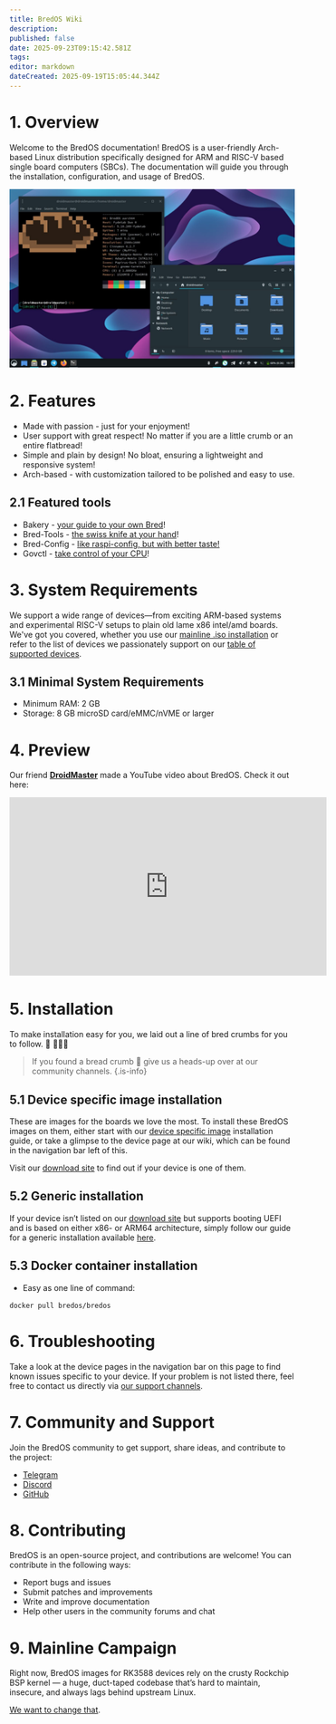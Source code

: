 ```yaml
---
title: BredOS Wiki
description: 
published: false
date: 2025-09-23T09:15:42.581Z
tags: 
editor: markdown
dateCreated: 2025-09-19T15:05:44.344Z
---
```


# 1. Overview
Welcome to the BredOS documentation! BredOS is a user-friendly Arch-based Linux distribution specifically designed for ARM and RISC-V based single board computers (SBCs).
The documentation will guide you through the installation, configuration, and usage of BredOS.

![](https://github.com/LinuxDroidMaster/Fydetab-Duo-DroidMaster-wiki/raw/main/Images/Linux/BredOS/preview.jpg)

# 2. Features
 - Made with passion - just for your enjoyment!
 - User support with great respect! No matter if you are a little crumb or an entire flatbread!
 - Simple and plain by design! No bloat, ensuring a lightweight and responsive system!
 - Arch-based - with customization tailored to be polished and easy to use.

## 2.1 Featured tools

 - Bakery - [your guide to your own Bred](/install/first-setup)!
 - Bred-Tools - [the swiss knife at your hand](/Tools)!
 - Bred-Config - [like raspi-config, but with better taste!](/bredos-config)
 - Govctl - [take control of your CPU](/how-to/govctl)!
 
 # 3. System Requirements
We support a wide range of devices—from exciting ARM-based systems and experimental RISC-V setups to plain old lame x86 intel/amd boards. We've got you covered, whether you use our [mainline .iso installation](/install/Installation-with-ISO) or refer to the list of devices we passionately support on our [table of supported devices](/table-of-supported-devices).
 
## 3.1 Minimal System Requirements
 - Minimum RAM: 2 GB
 - Storage: 8 GB microSD card/eMMC/nVME or larger
 
# 4. Preview
Our friend [**DroidMaster**](https://www.youtube.com/@LinuxDroidMaster) made a YouTube video about BredOS. Check it out here:
<iframe width="560" height="315" src="https://www.youtube-nocookie.com/embed/eoLE27xdtu4?si=ai-0QqLNyCYfTKfA" title="YouTube video player" frameborder="0" allow="accelerometer; autoplay; clipboard-write; encrypted-media; gyroscope; picture-in-picture; web-share" referrerpolicy="strict-origin-when-cross-origin" allowfullscreen></iframe>
 
# 5. Installation
To make installation easy for you, we laid out a line of bred crumbs for you to follow. 🍞 🔸🔸🔸
> If you found a bread crumb 🔸 give us a heads-up over at our community channels.
{.is-info}

## 5.1 Device specific image installation
These are images for the boards we love the most. To install these BredOS images on them, either start with our [device specific image](/install/device-specific-image) installation guide, or take a glimpse to the device page at our wiki, which can be found in the navigation bar left of this.

Visit our [download site](https://bredos.org/download.html) to find out if your device is one of them.

## 5.2 Generic installation
If your device isn’t listed on our [download site](https://bredos.org/download.html) but supports booting UEFI and is based on either x86- or ARM64 architecture, simply follow our guide for a generic installation available [here](/install/Installation-with-ISO).

## 5.3 Docker container installation
- Easy as one line of command:
```
docker pull bredos/bredos
```

# 6. Troubleshooting
Take a look at the device pages in the navigation bar on this page to find known issues specific to your device. If your problem is not listed there, feel free to contact us directly via [our support channels](#h-7-community-and-support).

# 7. Community and Support
Join the BredOS community to get support, share ideas, and contribute to the project:
- [Telegram](https://t.me/bredoslinux)
- [Discord](https://discord.gg/jwhxuyKXaa)
- [GitHub](http://github.com/BredOS)

# 8. Contributing
BredOS is an open-source project, and contributions are welcome! You can contribute in the following ways:
- Report bugs and issues
- Submit patches and improvements
- Write and improve documentation
- Help other users in the community forums and chat

# 9. Mainline Campaign
Right now, BredOS images for RK3588 devices rely on the crusty Rockchip BSP kernel — a huge, duct-taped codebase that’s hard to maintain, insecure, and always lags behind upstream Linux.

[We want to change that](/en/internal-bred-stuff/mainline-campaign).
